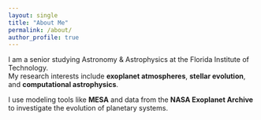 ```yaml
---
layout: single
title: "About Me"
permalink: /about/
author_profile: true
---
```

I am a senior studying Astronomy & Astrophysics at the Florida Institute of Technology.  
My research interests include **exoplanet atmospheres**, **stellar evolution**, and **computational astrophysics**.  

I use modeling tools like **MESA** and data from the **NASA Exoplanet Archive** to investigate the evolution of planetary systems.
